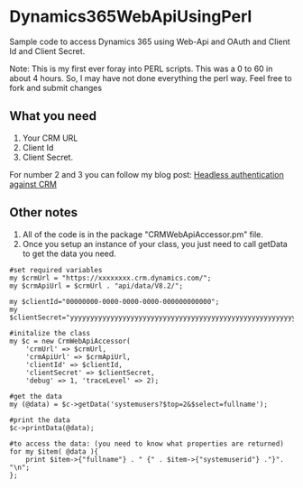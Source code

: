 # Dynamics365WebApiUsingPerl
Sample code to access Dynamics 365 using Web-Api and OAuth and Client Id and Client Secret.

Note: This is my first ever foray into PERL scripts. This was a 0 to 60 in about 4 hours. So, I may have not done everything the perl way. Feel free to fork and submit changes

## What you need ##

1. Your CRM URL
2. Client Id
3. Client Secret.

For number 2 and 3 you can follow my blog post: [Headless authentication against CRM]( http://blog.aggregatedintelligence.com/2017/02/headless-authentication-against-crm-365.html)


## Other notes ##
1. All of the code is in the package "CRMWebApiAccessor.pm" file.
2. Once you setup an instance of your class, you just need to call getData to get the data you need.

```
#set required variables
my $crmUrl = "https://xxxxxxxx.crm.dynamics.com/";
my $crmApiUrl = $crmUrl . "api/data/V8.2/";

my $clientId="00000000-0000-0000-0000-000000000000";
my $clientSecret="yyyyyyyyyyyyyyyyyyyyyyyyyyyyyyyyyyyyyyyyyyyyyyyyyyyyyyyyyyy";

#initalize the class
my $c = new CrmWebApiAccessor(
	'crmUrl' => $crmUrl, 
	'crmApiUrl' => $crmApiUrl, 
	'clientId' => $clientId,  
	'clientSecret' => $clientSecret, 
	'debug' => 1, 'traceLevel' => 2);

#get the data
my (@data) = $c->getData('systemusers?$top=2&$select=fullname');

#print the data
$c->printData(@data);

#to access the data: (you need to know what properties are returned)
for my $item( @data ){
	print $item->{"fullname"} . " {" . $item->{"systemuserid"} ."}". "\n";
};

```